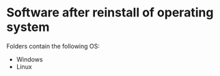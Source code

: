 # Software after reinstall of operating system #

Folders contain the following OS:

- Windows
- Linux